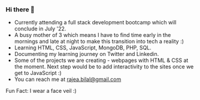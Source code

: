 ### Hi there 👋

- Currently attending a full stack development bootcamp which will conclude in July '22.
- A busy mother of 3 which means I have to find time early in the mornings and late at night to make this transition into tech a reality :)
- Learning HTML, CSS, JavaScript, MongoDB, PHP, SQL. 
- Documenting my learning journey on Twitter and Linkedin. 
- Some of the projects we are creating - webpages with HTML & CSS at the moment. Next step would be to add interactivity to the sites once we get to JavaScript :) 
- You can reach me at rajea.bilal@gmail.com

Fun Fact: I wear a face veil :)


<!--
**rajea-bilal/rajea-bilal** is a ✨ _special_ ✨ repository because its `README.md` (this file) appears on your GitHub profile.

Here are some ideas to get you started:

- 🔭 I’m currently working on ...
- 🌱 I’m currently learning ...
- 👯 I’m looking to collaborate on ...
- 🤔 I’m looking for help with ...
- 💬 Ask me about ...
- 📫 How to reach me: ...
- 😄 Pronouns: ...
- ⚡ Fun fact: ...
-->
